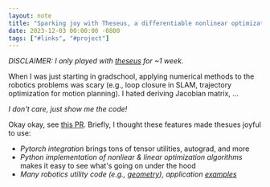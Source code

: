 ```yaml
---
layout: note
title: "Sparking joy with Theseus, a differentiable nonlinear optimization library in Python"
date: 2023-12-03 00:00:00 -0800
tags: ["#links", "#project"]
---
```


_DISCLAIMER: I only played with [theseus](https://github.com/facebookresearch/theseus) for ~1 week._

When I was just starting in gradschool, applying numerical methods to the robotics problems was scary (e.g., loop closure in SLAM, trajectory optimization for motion planning).
I hated deriving Jacobian matrix, ...

_I don't care, just show me the code!_

Okay okay, see [this PR](https://github.com/AtsushiSakai/PythonRobotics/pull/941). Briefly, I thought these features made thesues joyful to use:

- _Pytorch integration_ brings tons of tensor utilities, autograd, and more
- _Python implementation of nonliear & linear optimization algorithms_ makes it easy to see what's going on under the hood
- _Many robotics utility code (e.g., [geometry](https://github.com/facebookresearch/theseus/tree/main/theseus/geometry)), application [examples](https://github.com/facebookresearch/theseus/tree/main/examples)_
